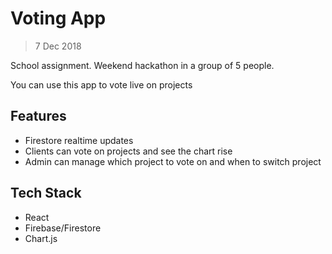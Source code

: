 # Voting App

> 7 Dec 2018

School assignment. Weekend hackathon in a group of 5 people.

You can use this app to vote live on projects

## Features

- Firestore realtime updates
- Clients can vote on projects and see the chart rise
- Admin can manage which project to vote on and when to switch project

## Tech Stack

- React
- Firebase/Firestore
- Chart.js
